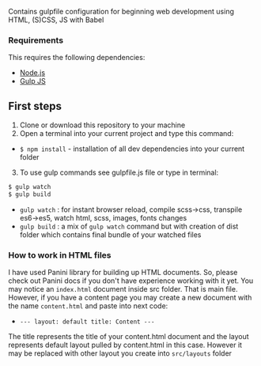 
Contains gulpfile configuration for beginning web development using HTML, (S)CSS, JS with Babel

### Requirements

This requires the following dependencies:

- [Node.js](https://nodejs.org/)
- [Gulp JS](https://gulpjs.com/)

## First steps

1. Clone or download this repository to your machine
2. Open a terminal into your current project and type this command:
- `$ npm install` - installation of all dev dependencies into your current folder
3. To use gulp commands see gulpfile.js file or type in terminal:
```sh
$ gulp watch
$ gulp build
```

- `gulp watch` : for instant browser reload, compile scss->css, transpile es6->es5, watch html, scss, images, fonts changes
- `gulp build` : a mix of ```gulp watch``` command but with creation of dist folder which contains final bundle of your watched files


### How to work in HTML files
I have used Panini library for building up HTML documents. So, please check out Panini docs if you don't have experience working with it yet.
You may notice an `index.html` document inside src folder. That is main file. However, if you have a content page you may create a new document
with the name `content.html` and paste into next code:
- `---
	layout: default
	title: Content
	---`

The title represents the title of your content.html document and the layout represents default layout pulled by content.html in this case. 
However it may be replaced with other layout you create into `src/layouts` folder